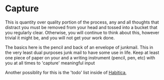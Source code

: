 # Capture

This is quantity over quality portion of the process, any and all thoughts that distract you must be removed from your head and tossed into a bucket that you regularly clear.  Otherwise, you will continue to think about this, however trivial it might be, and you will not get your work done.

The basics here is the pencil and back of an envelope of junkmail.  This in the very least dual purposes junk mail to have some use in life.  Keep at least one piece of paper on your and a writing instrument (pencil, pen, etc) with you at all times to 'capture' meaningful input



Another possiblity for this is the 'todo' list inside of [Habitica](habitica.md), 

